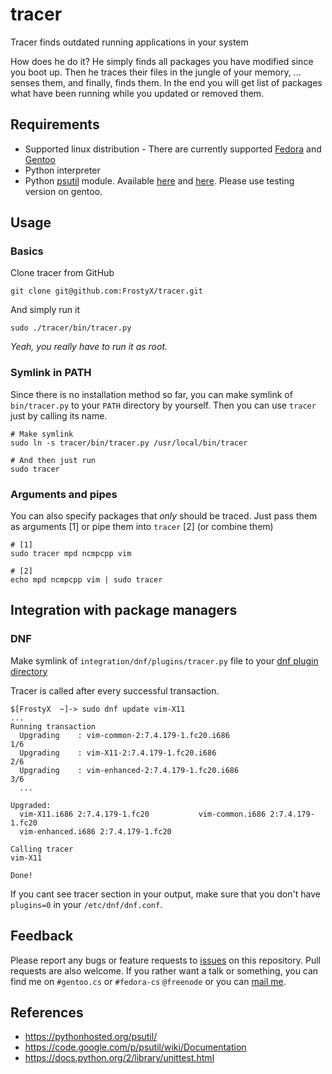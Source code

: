 # tracer

Tracer finds outdated running applications in your system

How does he do it? He simply finds all packages you have modified since you boot up. Then he traces their files in the jungle of your memory, ... senses them, and finally, finds them. In the end you will get list of packages what have been running while you updated or removed them.

## Requirements
- Supported linux distribution - There are currently supported [Fedora](http://fedoraproject.org/) and [Gentoo](http://www.gentoo.org/)
- Python interpreter
- Python [psutil](https://code.google.com/p/psutil/) module. Available [here](https://admin.fedoraproject.org/pkgdb/acls/name/python-psutil) and [here](https://packages.gentoo.org/package/dev-python/psutil). Please use testing version on gentoo.

## Usage
### Basics
Clone tracer from GitHub

	git clone git@github.com:FrostyX/tracer.git

And simply run it

	sudo ./tracer/bin/tracer.py

_Yeah, you really have to run it as root._

### Symlink in PATH
Since there is no installation method so far, you can make symlink of `bin/tracer.py` to your `PATH` directory by yourself. Then you can use `tracer` just by calling its name.

	# Make symlink
	sudo ln -s tracer/bin/tracer.py /usr/local/bin/tracer

	# And then just run
	sudo tracer

### Arguments and pipes
You can also specify packages that *only* should be traced. Just pass them as arguments [1] or pipe them into `tracer` [2] \(or combine them\)

	# [1]
	sudo tracer mpd ncmpcpp vim

	# [2]
	echo mpd ncmpcpp vim | sudo tracer


## Integration with package managers
### DNF
Make symlink of `integration/dnf/plugins/tracer.py` file to your [dnf plugin directory](http://akozumpl.github.io/dnf/api_conf.html#dnf.conf.Conf.pluginpath)

Tracer is called after every successful transaction.

	$[FrostyX  ~]-> sudo dnf update vim-X11
	...
	Running transaction
	  Upgrading    : vim-common-2:7.4.179-1.fc20.i686                           1/6
	  Upgrading    : vim-X11-2:7.4.179-1.fc20.i686                              2/6
	  Upgrading    : vim-enhanced-2:7.4.179-1.fc20.i686                         3/6
	  ...

	Upgraded:
	  vim-X11.i686 2:7.4.179-1.fc20           vim-common.i686 2:7.4.179-1.fc20
	  vim-enhanced.i686 2:7.4.179-1.fc20

	Calling tracer
	vim-X11

	Done!

If you cant see tracer section in your output, make sure that you don't have `plugins=0` in your `/etc/dnf/dnf.conf`.


## Feedback
Please report any bugs or feature requests to [issues](https://github.com/FrostyX/tracer/issues) on this repository. Pull requests are also welcome. If you rather want a talk or something, you can find me on `#gentoo.cs` or `#fedora-cs` `@freenode` or you can [mail me](mailto:frostyx@email.cz).


## References
- <https://pythonhosted.org/psutil/>
- <https://code.google.com/p/psutil/wiki/Documentation>
- <https://docs.python.org/2/library/unittest.html>
